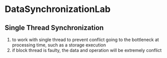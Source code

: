 # DataSynchronizationLab

## Single Thread Synchronization
1. to work with single thread to prevent conflict going to the bottleneck at processing time, such as a storage execution
2. if block thread is faulty, the data and operation will be extremely conflict